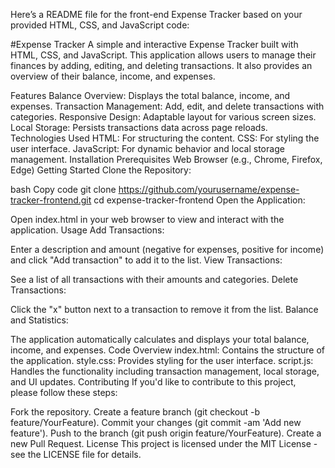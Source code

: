 
Here’s a README file for the front-end Expense Tracker based on your provided HTML, CSS, and JavaScript code:

#Expense Tracker 
A simple and interactive Expense Tracker built with HTML, CSS, and JavaScript. This application allows users to manage their finances by adding, editing, and deleting transactions. It also provides an overview of their balance, income, and expenses.

Features
Balance Overview: Displays the total balance, income, and expenses.
Transaction Management: Add, edit, and delete transactions with categories.
Responsive Design: Adaptable layout for various screen sizes.
Local Storage: Persists transactions data across page reloads.
Technologies Used
HTML: For structuring the content.
CSS: For styling the user interface.
JavaScript: For dynamic behavior and local storage management.
Installation
Prerequisites
Web Browser (e.g., Chrome, Firefox, Edge)
Getting Started
Clone the Repository:

bash
Copy code
git clone https://github.com/yourusername/expense-tracker-frontend.git
cd expense-tracker-frontend
Open the Application:

Open index.html in your web browser to view and interact with the application.
Usage
Add Transactions:

Enter a description and amount (negative for expenses, positive for income) and click "Add transaction" to add it to the list.
View Transactions:

See a list of all transactions with their amounts and categories.
Delete Transactions:

Click the "x" button next to a transaction to remove it from the list.
Balance and Statistics:

The application automatically calculates and displays your total balance, income, and expenses.
Code Overview
index.html: Contains the structure of the application.
style.css: Provides styling for the user interface.
script.js: Handles the functionality including transaction management, local storage, and UI updates.
Contributing
If you'd like to contribute to this project, please follow these steps:

Fork the repository.
Create a feature branch (git checkout -b feature/YourFeature).
Commit your changes (git commit -am 'Add new feature').
Push to the branch (git push origin feature/YourFeature).
Create a new Pull Request.
License
This project is licensed under the MIT License - see the LICENSE file for details.
